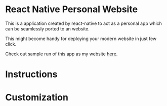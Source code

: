 # React Native Personal Website

This is a application created by react-native to act as a personal app which can be seamlessly ported to an website. 

This might become handy for deploying your modern website in just few click.

Check out sample run of this app as my website [here](https://parsa-ra.github.io).


# Instructions

# Customization 